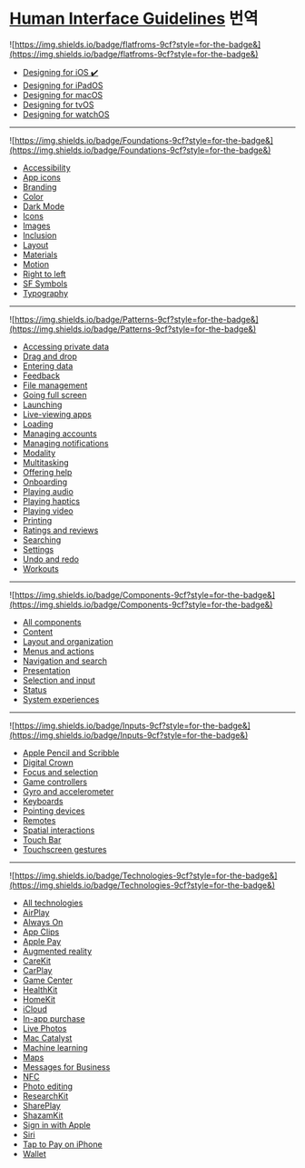 # **[Human Interface Guidelines](https://developer.apple.com/design/human-interface-guidelines/guidelines/overview/) 번역**

![https://img.shields.io/badge/flatfroms-9cf?style=for-the-badge&](https://img.shields.io/badge/flatfroms-9cf?style=for-the-badge&)

- [Designing for iOS ✔️](./flatforms/designing-for-ios.md)
- [Designing for iPadOS](./flatforms/designing-for-ipados.md)
- [Designing for macOS](./flatforms/designing-for-macos.md)
- [Designing for tvOS](./flatforms/designing-for-tv.md)
- [Designing for watchOS](./flatforms/designing-for-watch.md)

---

![https://img.shields.io/badge/Foundations-9cf?style=for-the-badge&](https://img.shields.io/badge/Foundations-9cf?style=for-the-badge&)

- [Accessibility](./foundations/accessibility.md)
- [App icons](./foundations/app-icons.md)
- [Branding](./foundations/branding.md)
- [Color](./foundations/color.md)
- [Dark Mode](./foundations/dark-mode.md)
- [Icons](./foundations/icons.md)
- [Images](./foundations/images.md)
- [Inclusion](./foundations/inclusion.md)
- [Layout](./foundations/layout.md)
- [Materials](./foundations/materials.md)
- [Motion](./foundations/motion.md)
- [Right to left](./foundations/right-to-left.md)
- [SF Symbols](./foundations/sf-symbols.md)
- [Typography](./foundations/Typography.md)

---

![https://img.shields.io/badge/Patterns-9cf?style=for-the-badge&](https://img.shields.io/badge/Patterns-9cf?style=for-the-badge&)

- [Accessing private data]()
- [Drag and drop]()
- [Entering data]()
- [Feedback]()
- [File management]()
- [Going full screen]()
- [Launching]()
- [Live-viewing apps]()
- [Loading]()
- [Managing accounts]()
- [Managing notifications]()
- [Modality]()
- [Multitasking]()
- [Offering help]()
- [Onboarding]()
- [Playing audio]()
- [Playing haptics]()
- [Playing video]()
- [Printing]()
- [Ratings and reviews]()
- [Searching]()
- [Settings]()
- [Undo and redo]()
- [Workouts]()

---

![https://img.shields.io/badge/Components-9cf?style=for-the-badge&](https://img.shields.io/badge/Components-9cf?style=for-the-badge&)

- [All components](.)
- [Content]()
- [Layout and organization]()
- [Menus and actions]()
- [Navigation and search]()
- [Presentation]()
- [Selection and input]()
- [Status]()
- [System experiences]()

---

![https://img.shields.io/badge/Inputs-9cf?style=for-the-badge&](https://img.shields.io/badge/Inputs-9cf?style=for-the-badge&)

- [Apple Pencil and Scribble]()
- [Digital Crown]()
- [Focus and selection]()
- [Game controllers]()
- [Gyro and accelerometer]()
- [Keyboards]()
- [Pointing devices]()
- [Remotes]()
- [Spatial interactions]()
- [Touch Bar]()
- [Touchscreen gestures]()

---

![https://img.shields.io/badge/Technologies-9cf?style=for-the-badge&](https://img.shields.io/badge/Technologies-9cf?style=for-the-badge&)

- [All technologies]()
- [AirPlay]()
- [Always On]()
- [App Clips]()
- [Apple Pay]()
- [Augmented reality]()
- [CareKit]()
- [CarPlay]()
- [Game Center]()
- [HealthKit]()
- [HomeKit]()
- [iCloud]()
- [In-app purchase]()
- [Live Photos]()
- [Mac Catalyst]()
- [Machine learning]()
- [Maps]()
- [Messages for Business]()
- [NFC]()
- [Photo editing]()
- [ResearchKit]()
- [SharePlay]()
- [ShazamKit]()
- [Sign in with Apple]()
- [Siri]()
- [Tap to Pay on iPhone]()
- [Wallet]()



